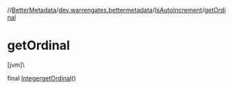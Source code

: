 //[BetterMetadata](../../../index.md)/[dev.warrengates.bettermetadata](../index.md)/[IsAutoIncrement](index.md)/[getOrdinal](get-ordinal.md)

# getOrdinal

[jvm]\

final [Integer](https://docs.oracle.com/javase/8/docs/api/java/lang/Integer.html)[getOrdinal](get-ordinal.md)()
